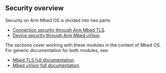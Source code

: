 ## Security overview

Security on Arm Mbed OS is divided into two parts:

- <a href="/docs/v5.6/reference/tls.html" target="_blank">Connection security through Arm Mbed TLS</a>.
- <a href="/docs/v5.6/reference/uvisor.html" target="_blank">Device security through Arm Mbed uVisor</a>.

The sections cover working with these modules in the context of Mbed OS. For generic documentation for both modules, see:

- <a href="https://tls.mbed.org/" target="_blank">Mbed TLS full documentation</a>.
- <a href="https://docs.mbed.com/docs/uvisor-and-uvisor-lib-documentation/en/latest/" target="_blank">Mbed uVisor full documentation</a>.
